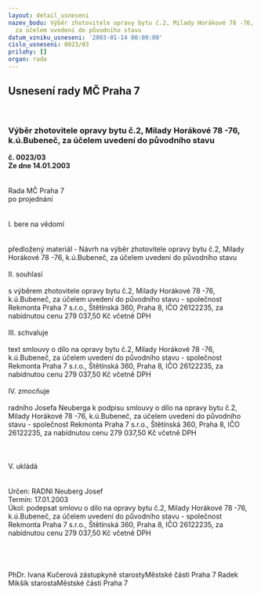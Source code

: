 ```yaml
---
layout: detail_usneseni
nazev_bodu: Výběr zhotovitele opravy bytu č.2, Milady Horákové 78 -76, k.ú.Bubeneč,
  za účelem uvedení do původního stavu
datum_vzniku_usneseni: '2003-01-14 00:00:00'
cislo_usneseni: 0023/03
prilohy: []
organ: rada
---
```

<div id="ucUsn_pList" class="usn">
	<span><h2>Usnesení rady MČ Praha 7 </h2>
<br></span><div class="standBody">
<span><h3>Výběr zhotovitele opravy bytu č.2, Milady Horákové 78 -76, k.ú.Bubeneč, za účelem uvedení do původního stavu</h3></span><div class="center">
		<strong>č. 0023/03</strong><br>
	</div>
<div class="center">
		<strong>Ze dne 14.01.2003</strong><br><br>
	</div>
<br>Rada MČ Praha 7<br>po projednání<br><br><br>I.	bere na vědomí<br><br> <br>předložený materiál - Návrh na výběr zhotovitele opravy bytu č.2, Milady Horákové 78 -76, k.ú.Bubeneč, za účelem uvedení do původního stavu<br><br>II.	souhlasí <br><br>s výběrem zhotovitele opravy bytu č.2, Milady Horákové 78 -76, k.ú.Bubeneč, za účelem uvedení do původního stavu - společnost Rekmonta Praha 7 s.r.o., Štětínská 360, Praha 8, IČO 26122235, za nabídnutou cenu 279 037,50 Kč včetně DPH<br><br>III.	schvaluje <br><br>text smlouvy o dílo na opravy bytu č.2, Milady Horákové 78 -76, k.ú.Bubeneč, za účelem uvedení do původního stavu - společnost Rekmonta Praha 7 s.r.o., Štětínská 360, Praha 8, IČO 26122235, za nabídnutou cenu 279 037,50 Kč včetně DPH<br><br>IV.	zmocňuje <br><br>radního Josefa Neuberga k podpisu smlouvy o dílo na opravy bytu č.2, Milady Horákové 78 -76, k.ú.Bubeneč, za účelem uvedení do původního stavu - společnost Rekmonta Praha 7 s.r.o., Štětínská 360, Praha 8, IČO 26122235, za nabídnutou cenu 279 037,50 Kč včetně DPH<br><br><br><br>V. ukládá <br><br> <br>Určen:	RADNI Neuberg Josef<br>Termín: 17.01.2003<br>Úkol:	podepsat smlovu o dílo na opravy bytu č.2, Milady Horákové 78 -76, k.ú.Bubeneč, za účelem uvedení do původního stavu - společnost Rekmonta Praha 7 s.r.o., Štětínská 360, Praha 8, IČO 26122235, za nabídnutou cenu 279 037,50 Kč včetně DPH<br> <br><br><br>	<br>PhDr. Ivana Kučerová zástupkyně starostyMěstské části Praha 7	 Radek Mikšík starostaMěstské části Praha 7<br>	<br><br>
</div>
</div>